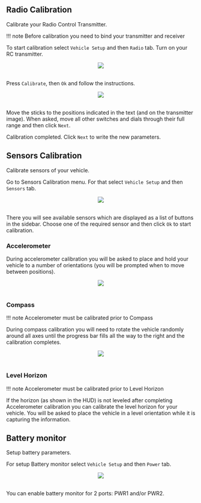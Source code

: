 ## Radio Calibration

Calibrate your Radio Control Transmitter.

!!! note
    Before calibration you need to bind your transmitter and receiver

To start calibration select `Vehicle Setup` and then `Radio` tab. Turn on your RC transmitter.

<div style="text-align: center;"><img src="../../img/qgc/radio_calibration.png"></div><br>

Press `Calibrate`, then `Ok` and follow the instructions.

<div style="text-align: center;"><img src="../../img/qgc/radio_calibration_progress.png"></div><br>

Move the sticks to the positions indicated in the text (and on the transmitter image).
When asked, move all other switches and dials through their full range and then click `Next`.

Calibration completed. Click `Next` to write the new parameters.

## Sensors Calibration

Calibrate sensors of your vehicle.

Go to Sensors Calibration menu. For that select `Vehicle Setup` and then `Sensors` tab.

<div style="text-align: center;"><img src="../../img/qgc/sensors_calibration.png"></div><br>

There you will see available sensors which are displayed as a list of buttons in the sidebar. Choose one of the required sensor and then click `Ok` to start calibration.

### Accelerometer

During accelerometer calibration you will be asked to place and hold your vehicle to a number of orientations (you will be prompted when to move between positions).

<div style="text-align: center;"><img src="../../img/qgc/accelerometer_calibration.png"></div><br>

### Compass

!!! note
    Accelerometer must be calibrated prior to Compass

During compass calibration you will need to rotate the vehicle randomly around all axes until the progress bar fills all the way to the right and the calibration completes.

<div style="text-align: center;"><img src="../../img/qgc/compass_calibration.png"></div><br>

### Level Horizon

!!! note
    Accelerometer must be calibrated prior to Level Horizon

If the horizon (as shown in the HUD) is not leveled after completing Accelerometer calibration you can calibrate the level horizon for your vehicle.
You will be asked to place the vehicle in a level orientation while it is capturing the information.

## Battery monitor

Setup battery parameters.

For setup Battery monitor select `Vehicle Setup` and then `Power` tab.

<div style="text-align: center;"><img src="../../img/qgc/battery_monitor.png"></div><br>

You can enable battery monitor for 2 ports: PWR1 and/or PWR2.

